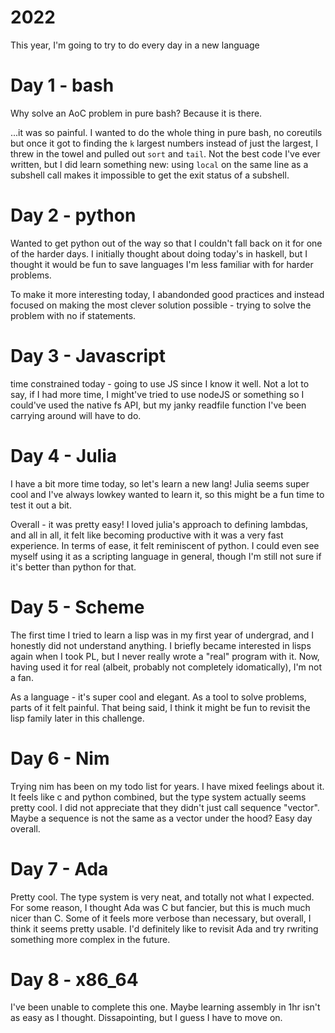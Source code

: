 # 2022

This year, I'm going to try to do every day in a new language

# Day 1 - bash

Why solve an AoC problem in pure bash? Because it is there.

...it was so painful. I wanted to do the whole thing in pure bash, no coreutils
but once it got to finding the `k` largest numbers instead of just the largest,
I threw in the towel and pulled out `sort` and `tail`. Not the best code I've
ever written, but I did learn something new: using `local` on the same line as a
subshell call makes it impossible to get the exit status of a subshell.

# Day 2 - python

Wanted to get python out of the way so that I couldn't fall back on it for one
of the harder days. I initially thought about doing today's in haskell, but I
thought it would be fun to save languages I'm less familiar with for harder
problems.

To make it more interesting today, I abandonded good practices and instead
focused on making the most clever solution possible - trying to solve the
problem with no if statements.

# Day 3 - Javascript

time constrained today - going to use JS since I know it well. Not a lot to say,
if I had more time, I might've tried to use nodeJS or something so I could've
used the native fs API, but my janky readfile function I've been carrying around
will have to do.

# Day 4 - Julia

I have a bit more time today, so let's learn a new lang! Julia seems super cool
and I've always lowkey wanted to learn it, so this might be a fun time to test
it out a bit.

Overall - it was pretty easy! I loved julia's approach to defining lambdas, and
all in all, it felt like becoming productive with it was a very fast experience.
In terms of ease, it felt reminiscent of python. I could even see myself using
it as a scripting language in general, though I'm still not sure if it's better
than python for that.

# Day 5 - Scheme

The first time I tried to learn a lisp was in my first year of undergrad, and I
honestly did not understand anything. I briefly became interested in lisps again
when I took PL, but I never really wrote a "real" program with it. Now, having
used it for real (albeit, probably not completely idomatically), I'm not a fan.

As a language - it's super cool and elegant. As a tool to solve problems, parts
of it felt painful. That being said, I think it might be fun to revisit the lisp
family later in this challenge.

# Day 6 - Nim

Trying nim has been on my todo list for years. I have mixed feelings about it.
It feels like c and python combined, but the type system actually seems pretty
cool. I did not appreciate that they didn't just call sequence "vector". Maybe a
sequence is not the same as a vector under the hood? Easy day overall.

# Day 7 - Ada

Pretty cool. The type system is very neat, and totally not what I expected. For
some reason, I thought Ada was C but fancier, but this is much much nicer than
C. Some of it feels more verbose than necessary, but overall, I think it seems
pretty usable. I'd definitely like to revisit Ada and try rwriting something
more complex in the future.

# Day 8 - x86_64

I've been unable to complete this one. Maybe learning assembly in 1hr isn't as
easy as I thought. Dissapointing, but I guess I have to move on.
